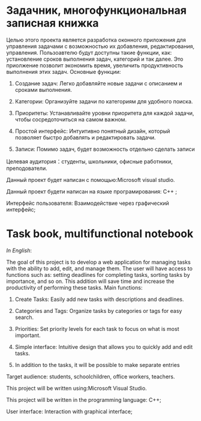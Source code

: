 # Задачник, многофункциональная записная книжка
Целью этого проекта является разработка оконного приложения для управления задачами с возможностью  их добавления, редактирования, управления. Пользоавтелю будут доступны такие функции, как: установление сроков выполнения задач, категорий  и так далее. Это приолжение позволит экономить время, увеличить продуктивность выполнения этих задач. 
Основные функции:

1. Создание задач: Легко добавляйте новые задачи с описанием и сроками выполнения.
   
2. Категории: Организуйте задачи по категориям  для удобного поиска.

3. Приоритеты: Устанавливайте уровни приоритета для каждой задачи, чтобы сосредоточиться на самом важном.

4. Простой интерфейс: Интуитивно понятный дизайн, который позволяет быстро добавлять и редактировать задачи.

5. Записи:  Помимо задач, будет возможность отдельно сделать записи


Целевая аудитория：студенты, школьники, офисные работники, преподователи.

Данный проект будет написан с помощью:Microsoft visual studio. 

Данный проект будети написан на языке програмирования: C++ ;

Интерфейс пользователя: Взаимодействие через графический интерфейс;


# Task book, multifunctional notebook

*In English*:

The goal of this project is to develop a web application for managing tasks with the ability to add, edit, and manage them. The user will have access to functions such as: setting deadlines for completing tasks, sorting tasks by importance, and so on. This addition will save time and increase the productivity of performing these tasks. 
Main functions:

1. Create Tasks: Easily add new tasks with descriptions and deadlines.
 
2. Categories and Tags: Organize tasks by categories or tags for easy search.

3. Priorities: Set priority levels for each task to focus on what is most important.

4. Simple interface: Intuitive design that allows you to quickly add and edit tasks.

5. In addition to the tasks, it will be possible to make separate entries

Target audience: students, schoolchildren, office workers, teachers.

This project will be written using:Microsoft Visual Studio.

This project will be written in the programming language: C++;

User interface: Interaction with graphical interface;
